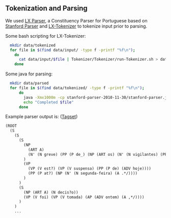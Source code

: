 ## Tokenization and Parsing

We used [LX Parser](http://lxcenter.di.fc.ul.pt/tools/en/LXParserEN.html), a Constituency Parser for Portuguese based on [Stanford Parser](http://nlp.stanford.edu/software/lex-parser.shtml) and [LX-Tokenizer](http://lxcenter.di.fc.ul.pt/tools/en/LXTokenizerEN.html) to tokenize input prior to parsing.

Some bash scripting for LX-Tokenizer:

```bash
  mkdir data/tokenized
  for file in $(find data/input/ -type f -printf "%f\n");
    do
      cat data/input/$file | Tokenizer/Tokenizer/run-Tokenizer.sh > data/tokenized/$file ;
    done
```

Some java for parsing:

```bash
  mkdir data/parsed
  for file in $(find data/tokenized/ -type f -printf "%f\n");
      do
  	    java -Xmx1000m -cp stanford-parser-2010-11-30/stanford-parser.jar edu.stanford.nlp.parser.lexparser.LexicalizedParser -tokenized -sentences newline -outputFormat oneline -uwModel edu.stanford.nlp.parser.lexparser.BaseUnknownWordModel cintil.ser.gz data/tokenized/$file > data/parsed/$file 2>>data/log_parse.txt ;
  	    echo "Completed $file"
      done
```

Example parser output is:
([Tagset](http://lxcenter.di.fc.ul.pt/services/en/LXServicesParser.html))
```lisp
(ROOT
  (S
    (S
      (S
        (NP
          (ART A)
          (N' (N greve) (PP (P de_) (NP (ART os) (N' (N vigilantes) (PP (P de_) (NP (ART o) (N Rio)))))))
        )
        (VP
          (VP (V est?) (VP (V suspensa) (PP (P de) (ADV hoje))))
          (PP (P at?) (NP (N' (N segunda-feira) (A .*/))))
        )
      )
      (S
        (NP (ART A) (N decis?o))
        (VP (V foi) (VP (V tomada) (AP (ADV ontem) (A ,*/))))
      )
    )
    ...
```
